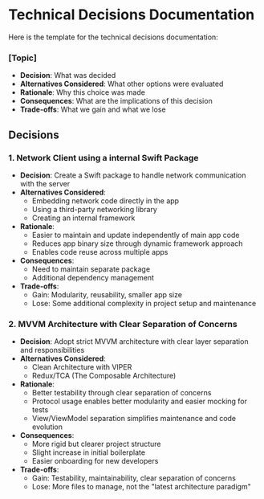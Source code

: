 # Technical Decisions Documentation

Here is the template for the technical decisions documentation:
### [Topic]
- **Decision**: What was decided
- **Alternatives Considered**: What other options were evaluated
- **Rationale**: Why this choice was made
- **Consequences**: What are the implications of this decision
- **Trade-offs**: What we gain and what we lose

## Decisions

### 1. Network Client using a internal Swift Package

- **Decision**: Create a Swift package to handle network communication with the server
- **Alternatives Considered**: 
  - Embedding network code directly in the app
  - Using a third-party networking library
  - Creating an internal framework
- **Rationale**: 
  - Easier to maintain and update independently of main app code
  - Reduces app binary size through dynamic framework approach
  - Enables code reuse across multiple apps
- **Consequences**:
  - Need to maintain separate package
  - Additional dependency management
- **Trade-offs**:
  - Gain: Modularity, reusability, smaller app size
  - Lose: Some additional complexity in project setup and maintenance

### 2. MVVM Architecture with Clear Separation of Concerns

- **Decision**: Adopt strict MVVM architecture with clear layer separation and responsibilities
- **Alternatives Considered**: 
  - Clean Architecture with VIPER
  - Redux/TCA (The Composable Architecture)
- **Rationale**: 
  - Better testability through clear separation of concerns
  - Protocol usage enables better modularity and easier mocking for tests
  - View/ViewModel separation simplifies maintenance and code evolution
- **Consequences**:
  - More rigid but clearer project structure
  - Slight increase in initial boilerplate
  - Easier onboarding for new developers
- **Trade-offs**:
  - Gain: Testability, maintainability, clear separation of concerns
  - Lose: More files to manage, not the "latest architecture paradigm"